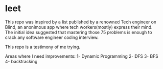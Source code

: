 # leet 

This repo was inspired by a list published by a renowned Tech engineer on Blind, an anonimous app where tech workers(mostly) express their mind. The initial idea suggested that mastering those 75 problems is enough to crack any software engineer coding interview.

This repo is a testimony of me trying.

Areas where I need improvements:
1- Dynamic Programming
2- DFS
3- BFS
4- backtracking
